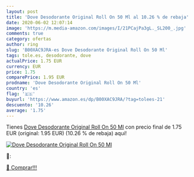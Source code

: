 ```yaml
---
layout: post
title: 'Dove Desodorante Original Roll On 50 Ml al 10.26 % de rebaja'
date: 2020-06-02 12:07:14
image: 'https://m.media-amazon.com/images/I/21PCajPa3gL._SL200_.jpg'
comments: true
category: ofertas
author: ring
slug: 'B00XAC9JRA-es Dove Desodorante Original Roll On 50 Ml'
tags: tole.es, desodorante, dove
actualPrice: 1.75 EUR
currency: EUR
price: 1.75
comparePrice: 1.95 EUR
prodname: 'Dove Desodorante Original Roll On 50 Ml'
country: 'es'
flag: '🇪🇸'
buyurl: 'https://www.amazon.es/dp/B00XAC9JRA/?tag=tolees-21'
descuento: '10.26'
average: '1.75'
---
```


Tienes [Dove Desodorante Original Roll On 50 Ml](https://www.amazon.es/dp/B00XAC9JRA/?tag=tolees-21) con precio final de  1.75 EUR (original: 1.95 EUR) (10.26 %  de rebaja) aqui!

[![Dove Desodorante Original Roll On 50 Ml](https://m.media-amazon.com/images/I/21PCajPa3gL._SL200_.jpg)](https://www.amazon.es/dp/B00XAC9JRA/?tag=tolees-21)

🔎:


[🛒 Comprar!!!](https://www.amazon.es/dp/B00XAC9JRA/?tag=tolees-21)
